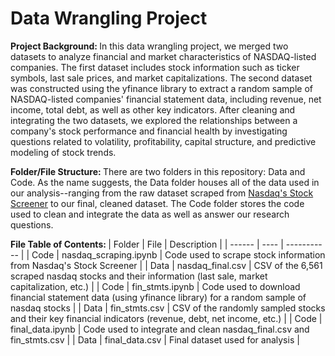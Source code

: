 # Data Wrangling Project 

<b> Project Background: </b> 
In this data wrangling project, we merged two datasets to analyze financial and market characteristics of NASDAQ-listed companies. The first dataset includes stock information such as ticker symbols, last sale prices, and market capitalizations. The second dataset was constructed using the yfinance library to extract a random sample of NASDAQ-listed companies' financial statement data, including revenue, net income, total debt, as well as other key indicators. After cleaning and integrating the two datasets, we explored the relationships between a company's stock performance and financial health by investigating questions related to volatility, profitability, capital structure, and predictive modeling of stock trends. 

<b> Folder/File Structure: </b>
There are two folders in this repository: Data and Code. As the name suggests, the Data folder houses all of the data used in our analysis--ranging from the raw dataset scraped from [Nasdaq's Stock Screener](https://www.nasdaq.com/market-activity/stocks/screener?page=1&rows_per_page=25) to our final, cleaned dataset. The Code folder stores the code used to clean and integrate the data as well as answer our research questions. 

<b>  File Table of Contents: </b>
| Folder | File | Description | 
| ------ | ---- | ----------- |
|  Code  | nasdaq_scraping.ipynb | Code used to scrape stock information from Nasdaq's Stock Screener |
| Data | nasdaq_final.csv | CSV of the 6,561 scraped nasdaq stocks and their information (last sale, market capitalization, etc.) |
| Code | fin_stmts.ipynb | Code used to download financial statement data (using yfinance library) for a random sample of nasdaq stocks | 
| Data | fin_stmts.csv | CSV of the randomly sampled stocks and their key financial indicators (revenue, debt, net income, etc.) |
| Code | final_data.ipynb | Code used to integrate and clean nasdaq_final.csv and fin_stmts.csv |
| Data | final_data.csv | Final dataset used for analysis |
